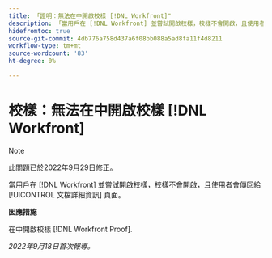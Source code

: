 ```yaml
---
title: 「證明：無法在中開啟校樣 [!DNL Workfront]"
description: 「當用戶在 [!DNL Workfront] 並嘗試開啟校樣，校樣不會開啟，且使用者會傳回給 [!UICONTROL 文檔詳細資訊] 頁面。」
hidefromtoc: true
source-git-commit: 4db776a758d437a6f08bb088a5ad8fa11f4d8211
workflow-type: tm+mt
source-wordcount: '83'
ht-degree: 0%

---
```



# 校樣：無法在中開啟校樣 [!DNL Workfront]

>[!NOTE]
>
>此問題已於2022年9月29日修正。

<!--This article is linked from the WF TOC and the WFP TOC-->

當用戶在 [!DNL Workfront] 並嘗試開啟校樣，校樣不會開啟，且使用者會傳回給 [!UICONTROL 文檔詳細資訊] 頁面。

**因應措施**

在中開啟校樣 [!DNL Workfront Proof].

_2022年9月18日首次報導。_

